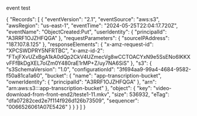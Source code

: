 
event test

{
  "Records": [
    {
      "eventVersion": "2.1",
      "eventSource": "aws:s3",
      "awsRegion": "us-east-1",
      "eventTime": "2024-05-25T22:04:17.720Z",
      "eventName": "ObjectCreated:Put",
      "userIdentity": {
        "principalId": "A3RRF1OJZHFQGA"
      },
      "requestParameters": {
        "sourceIPAddress": "187.107.8.125"
      },
      "responseElements": {
        "x-amz-request-id": "XPCSWDPRY5NFRTBC",
        "x-amz-id-2": "FTxjFXvUZxBgA1kA0dQp2CkV4UZmecVg8wCCTOACYxN9e5SsENo6lKKXvFFfBkDgXEL7oIZm0Y480raE1rMP+Z/uy7NA6SiS"
      },
      "s3": {
        "s3SchemaVersion": "1.0",
        "configurationId": "3f694aa9-99a4-4684-9582-f50a81ca1a60",
        "bucket": {
          "name": "app-transcription-bucket",
          "ownerIdentity": {
            "principalId": "A3RRF1OJZHFQGA"
          },
          "arn": "arn:aws:s3:::app-transcription-bucket"
        },
        "object": {
          "key": "video-download-from-front-end2/teste1-11.mkv",
          "size": 536932,
          "eTag": "dfa07282ced2e7f114f926d126b73509",
          "sequencer": "0066526061A07E5426"
        }
      }
    }
  ]
}